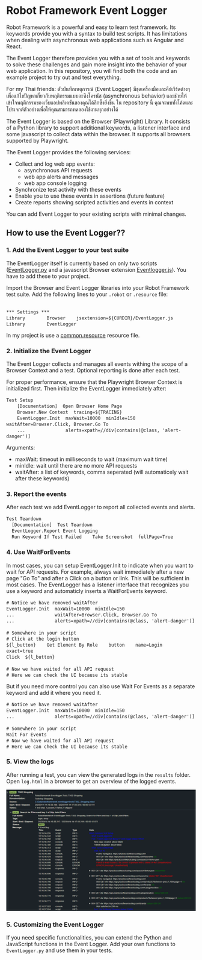 # Robot Framework Event Logger

Robot Framework is a powerful and easy to learn test framework. Its keywords provide you with a syntax to build test scripts. It has limitations when dealing with asynchronous web applications such as Angular and React.

The Event Logger therefore provides you with a set of tools and keywords to solve these challenges and gain more insight into the behavior of your web application. In this repository, you will find both the code and an example project to try out and test everything.

For my Thai friends: ตัวบันทึกเหตุการณ์ (Event Logger) มีชุดเครื่องมือและคีย์เวิร์ดต่างๆ เพื่อแก้ไขปัญหาเกี่ยวกับพฤติกรรมแบบอะซิงโครนัส (asynchronous behavior) และช่วยให้เข้าใจพฤติกรรมของเว็บแอปพลิเคชันของคุณได้ลึกซึ้งยิ่งขึ้น ใน repository นี้ คุณจะพบทั้งโค้ดและโปรเจกต์ตัวอย่างเพื่อให้คุณสามารถทดลองใช้งานทุกอย่างได้

The Event Logger is based on the Browser (Playwright) Library. It consists of a Python library to support additional keywords, a listener interface and some javascript to collect data within the browser. It supports all browsers supported by Playwright. 

The Event Logger provides the following services:

* Collect and log web app events:
  * asynchronous API requests
  * web app alerts and messages
  * web app console logging
* Synchronize test activity with these events
* Enable you to use these events in assertions (future feature)
* Create reports showing scripted activities and events in context

You can add Event Logger to your existing scripts with minimal changes.

## How to use the Event Logger??


### 1. Add the Event Logger to your test suite

The EventLogger itself is currently based on only two scripts ([EventLogger.py](resources/EventLogger.py) and a javascript Browser extension [Eventlogger.js](resources/EventLogger.js)). You have to add these to your project. 

Import the Browser and Event Logger libraries into your Robot Framework test suite. Add the following lines to your `.robot` or `.resource` file:
```robot

*** Settings ***
Library        Browser    jsextension=${CURDIR}/EventLogger.js
Library        EventLogger
```
In my project is use a [common.resource](resources/common.resource) resource file.

### 2.  Initialize the Event Logger

The Event Logger collects and manages all events withing the scope of a Browser Context and a test. Optional reporting is done after each test.

For proper performance, ensure that the Playwright Browser Context is initialized first. Then initialize the EventLogger immediately after:

```robot
Test Setup
    [Documentation]  Open Browser Home Page
    Browser.New Context  tracing=${TRACING}
    EventLogger.Init  maxWait=10000  minIdle=150  waitAfter=Browser.Click, Browser.Go To  
    ...               alerts=xpath=//div[contains(@class, 'alert-danger')]

```

Arguments:

* maxWait: timeout in milliseconds to wait (maximum wait time)
* minIdle: wait until there are no more API requests
* waitAfter: a list of keywords, comma seperated (will automaticely wait after these keywords)

### 3. Report the events

After each test we add EventLogger to report all collected events and alerts.

```robot
Test Teardown
  [Documentation]  Test Teardown
  EventLogger.Report Event Logging
  Run Keyword If Test Failed    Take Screenshot  fullPage=True
```

### 4. Use WaitForEvents

In most cases, you can setup EventLogger.Init to indicate when you want to wait for API requests. For example, always wait immediately after a new page "Go To" and after a Click on a button or link. This will be sufficient in most cases. The EventLogger has a listener interface that recognizes you use a keyword and automaticly inserts a WaitForEvents keyword.

 ```robot
# Notice we have removed waitAfter 
EventLogger.Init  maxWait=10000  minIdle=150  
...               waitAfter=Browser.Click, Browser.Go To 
...               alerts=xpath=//div[contains(@class, 'alert-danger')]

# Somewhere in your script    
# Click at the login button
${l_button}    Get Element By Role    button    name=Login    exact=true
Click  ${l_button}

 # Now we have waited for all API request
 # Here we can check the UI because its stable
```

But if you need more control you can also use Wait For Events as a separate keyword and add it where you need it.

 ```robot
# Notice we have removed waitAfter 
EventLogger.Init  maxWait=10000  minIdle=150  
...               alerts=xpath=//div[contains(@class, 'alert-danger')]

 # Somewhere in your script    
 Wait For Events
 # Now we have waited for all API request
 # Here we can check the UI because its stable
```

### 5. View the logs
After running a test, you can view the generated logs in the `results` folder. Open `log.html` in a browser to get an overview of the logged events.

![log](images/log.png)

### 5.  Customizing the Event Logger
If you need specific functionalities, you can extend the Python and JavaScript functions in the Event Logger. Add your own functions to `EventLogger.py` and use them in your tests.
